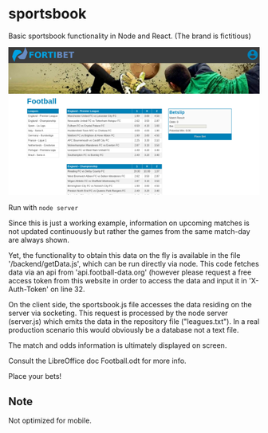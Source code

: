 # sportsbook

Basic sportsbook functionality in Node and React. (The brand is fictitious)

![](images/screenshot.png)

Run with `node server`

Since this is just a working example, information on upcoming matches is not updated continuously but rather the games from the same match-day are always shown.

Yet, the functionality to obtain this data on the fly is available in the file '/backend/getData.js', which can be run directly via node. This code fetches data via an api from 'api.football-data.org' (however please request a free access token from this website in order to access the data and input it in 'X-Auth-Token' on line 32.

On the client side, the sportsbook.js file accesses the data residing on the server via socketing. This request is processed by the node server (server.js) which emits the data in the repository file ("leagues.txt"). In a real production scenario this would obviously be a database not a text file.

The match and odds information is ultimately displayed on screen.

Consult the LibreOffice doc Football.odt for more info.

Place your bets!

## Note

Not optimized for mobile.